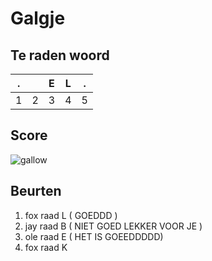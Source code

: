 # Galgje

## Te raden woord

|.||E|L|.|
|-|-|-|-|-|
|1|2|3|4|5|

## Score
![gallow](./images/2.png)

## Beurten
1. fox raad L ( GOEDDD )
2. jay raad B ( NIET GOED LEKKER VOOR JE )
3. ole raad E ( HET IS GOEEDDDDD)
4. fox raad K